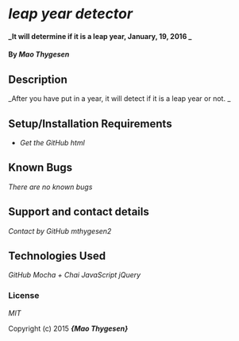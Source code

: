 # _leap year detector_

#### _It will determine if it is a leap year, January, 19, 2016 _

#### By _**Mao Thygesen**_

## Description

_After you have put in a year, it will detect if it is a leap year or not. _

## Setup/Installation Requirements

* _Get the GitHub html_


## Known Bugs

_There are no known bugs_

## Support and contact details

_Contact by GitHub mthygesen2_

## Technologies Used

_GitHub Mocha + Chai JavaScript jQuery_

### License

*MIT*

Copyright (c) 2015 **_{Mao Thygesen}_**
